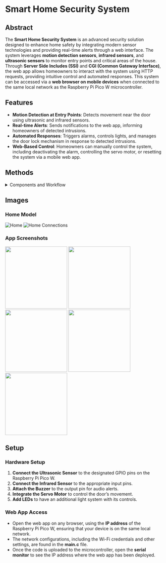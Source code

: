 # Smart Home Security System

## Abstract
The **Smart Home Security System** is an advanced security solution designed to enhance home safety by integrating modern sensor technologies and providing real-time alerts through a web interface. The system leverages **motion detection sensors**, **infrared sensors**, and **ultrasonic sensors** to monitor entry points and critical areas of the house. Through **Server Side Includes (SSI)** and **CGI (Common Gateway Interface)**, the web app allows homeowners to interact with the system using HTTP requests, providing intuitive control and automated responses. This system can be accessed via a **web browser on mobile devices** when connected to the same local network as the Raspberry Pi Pico W microcontroller.

## Features
- **Motion Detection at Entry Points**: Detects movement near the door using ultrasonic and infrared sensors.
- **Real-time Alerts**: Sends notifications to the web app, informing homeowners of detected intrusions.
- **Automated Responses**: Triggers alarms, controls lights, and manages the door lock mechanism in response to detected intrusions.
- **Web-Based Control**: Homeowners can manually control the system, including deactivating the alarm, controlling the servo motor, or resetting the system via a mobile web app.

## Methods
<details>
<summary>Components and Workflow</summary>

### Hardware Components
- **Infrared Sensor**: Detects human presence inside the house, specifically in sensitive areas.
- **Ultrasonic Sensor**: Measures distance to detect approaching intruders near the door.
- **Buzzer**: Emits an audible alarm to alert neighbors and deter intruders.
- **Servo Motor**: Controls the door, allowing it to open or close based on system responses.

### Motion Detection Workflow
1. **Ultrasonic Sensor**: Continuously measures the distance to detect when an object is near the door. If an object is detected within 20 cm, the system triggers an alert.
2. **Infrared Sensor**: Monitors for movement in high-priority areas, such as rooms with valuable assets. If motion is detected, it confirms an intrusion.
3. **Automated Actions**:
   - **Entry Point Detection**: If motion is detected at the door, the buzzer sounds, and real-time notifications are sent to the web app.
   - **Critical Area Detection**: When movement is detected in a sensitive area, the system activates a buzzer and turns on the lights.

### Web App & Communication

The system uses a **web-based app** that can be accessed from a mobile browser when connected to the same Wi-Fi network as the **Raspberry Pi Pico W microcontroller**. The web app is built using **SSI (Server Side Includes)**, **CGI (Common Gateway Interface)**, and **HTTP requests** to facilitate real-time communication and control between the server (Pico W) and the client (mobile web app).

- **SSI**: Enables dynamic content inclusion in HTML pages. The web app uses SSI to update sensor data and system status in real-time.
- **CGI**: Allows the web app to communicate with the Pico W and perform server-side actions, such as activating/deactivating alarms, controlling the door servo motor, or sending notifications.
- **HTTP Requests**: The web app sends HTTP requests to the Pico W to trigger actions (e.g., turn on the alarm, open the door) based on sensor data and user interactions.

### Flow of Operation:
1. **Intrusion Detection**: When motion is detected by the sensors, the Pico W microcontroller sends data to the web app via HTTP requests.
2. **Web App Response**: The user receives real-time alerts on their mobile browser and can take immediate actions, such as deactivating the alarm, opening the door, or resetting the system.
3. **Manual Controls**: Homeowners can deactivate or reset the light system through the mobile web app. A sound system feature is under development.

</details>

## Images

### Home Model 
![Home](https://github.com/user-attachments/assets/7cf49dba-d99c-4ccf-9d59-021c6947ba0b)
![Home Connections](https://github.com/user-attachments/assets/26fb0523-a6a3-4025-a060-3bfdf63a32db)

### App Screenshots
<p float="left">
  <img src="https://github.com/user-attachments/assets/24992bb8-15e0-4f03-b0e5-8901531772da" width="200" />
  <img src="https://github.com/user-attachments/assets/34291f95-a148-4a26-94c0-4733bb07f31e" width="200" />
  <img src="https://github.com/user-attachments/assets/e0157c2f-2202-495c-aa47-c12fa7d04d0c" width="200" />
  <img src="https://github.com/user-attachments/assets/c1854913-0db9-4c9c-96e7-c2302b763fed" width="200" />
  <img src="https://github.com/user-attachments/assets/0954cb8b-3bae-4573-9853-e59d50eeada6" width="200" />
</p>

## Setup

### Hardware Setup
1. **Connect the Ultrasonic Sensor** to the designated GPIO pins on the Raspberry Pi Pico W.
2. **Connect the Infrared Sensor** to the appropriate input pins.
3. **Attach the Buzzer** to the output pin for audio alerts.
4. **Integrate the Servo Motor** to control the door’s movement.
5. **Add LEDs** to have an additional light system with its controls.

### Web App Access
- Open the web app on any browser, using the **IP address** of the Raspberry Pi Pico W, ensuring that your device is on the same local network.
- The network configurations, including the Wi-Fi credentials and other settings, are found in the **main.c** file.
- Once the code is uploaded to the microcontroller, open the **serial monitor** to see the IP address where the web app has been deployed.

